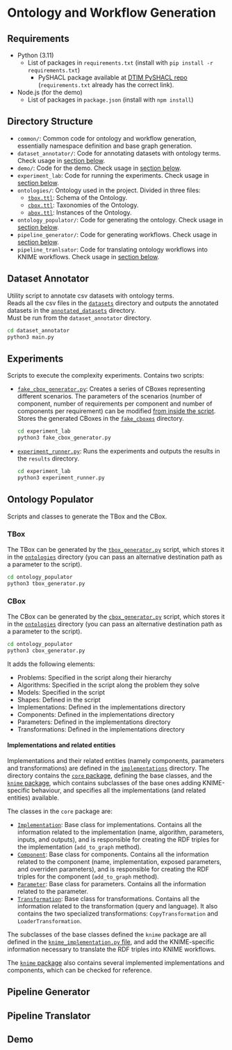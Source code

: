 # Ontology and Workflow Generation

## Requirements

- Python (3.11)
    - List of packages in `requirements.txt` (install with `pip install -r requirements.txt`)
        - PySHACL package available at [DTIM PySHACL repo](https://github.com/dtim-upc/pySHACL) (`requirements.txt`
          already
          has the correct link).
- Node.js (for the demo)
    - List of packages in `package.json` (install with `npm install`)

## Directory Structure

- `common/`: Common code for ontology and workflow generation, essentially namespace definition and base graph
  generation.
- `dataset_annotator/`: Code for annotating datasets with ontology terms. Check usage
  in [section below](#dataset-annotator).
- `demo/`: Code for the demo. Check usage in [section below](#demo).
- `experiment_lab`: Code for running the experiments. Check usage in [section below](#experiments).
- `ontologies/`: Ontology used in the project. Divided in three files:
    - [`tbox.ttl`](./ontologies/tbox.ttl): Schema of the Ontology.
    - [`cbox.ttl`](./ontologies/cbox.ttl): Taxonomies of the Ontology.
    - [`abox.ttl`](./ontologies/abox.ttl): Instances of the Ontology.
- `ontology_populator/`: Code for generating the ontology. Check usage in [section below](#ontology-generator).
- `pipeline_generator/`: Code for generating workflows. Check usage in [section below](#pipeline-generator).
- `pipeline_tranlsator`: Code for translating ontology workflows into KNIME workflows. Check usage
  in [section below](#pipeline-translator).

## Dataset Annotator

Utility script to annotate csv datasets with ontology terms.  
Reads all the csv files in the [`datasets`](./dataset_annotator/datasets) directory and outputs the annotated datasets
in the [`annotated_datasets`](./dataset_annotator/annotated_datasets) directory.  
Must be run from the `dataset_annotator` directory.

```bash
cd dataset_annotator
python3 main.py
```

## Experiments

Scripts to execute the complexity experiments. Contains two scripts:

- [`fake_cbox_generator.py`](./experiment_lab/fake_cbox_generator.py): Creates a series of CBoxes representing different
  scenarios. The parameters of the
  scenarios (number of component, number of requirements per component and number of components per requirement) can be
  modified [from inside the script](./experiment_lab/fake_cbox_generator.py#L174-L176). Stores the generated CBoxes in
  the [`fake_cboxes`](./experiment_lab/fake_cboxes) directory.

  ```bash
  cd experiment_lab
  python3 fake_cbox_generator.py
  ```

- [`experiment_runner.py`](./experiment_lab/experiment_runner.py): Runs the experiments and outputs the results in
  the `results` directory.

  ```bash
  cd experiment_lab
  python3 experiment_runner.py
  ```

## Ontology Populator

Scripts and classes to generate the TBox and the CBox.

### TBox

The TBox can be generated by the [`tbox_generator.py`](./ontology_populator/tbox_generator.py) script, which stores it
in the [`ontologies`](./ontologies) directory (you can pass an alternative destination path as a parameter to the
script).

  ```bash
  cd ontology_populator
  python3 tbox_generator.py
  ```

### CBox

The CBox can be generated by the [`cbox_generator.py`](./ontology_populator/cbox_generator.py) script, which stores it
in the [`ontologies`](./ontologies) directory (you can pass an alternative destination path as a parameter to the
script).

  ```bash
  cd ontology_populator
  python3 cbox_generator.py
  ```

It adds the following elements:

- Problems: Specified in the script along their hierarchy
- Algorithms: Specified in the script along the problem they solve
- Models: Specified in the script
- Shapes: Defined in the script
- Implementations: Defined in the implementations directory
- Components: Defined in the implementations directory
- Parameters: Defined in the implementations directory
- Transformations: Defined in the implementations directory

#### Implementations and related entities

Implementations and their related entities (namely components, parameters and transformations) are defined in
the [`implementations`](./ontology_populator/implementations) directory. The directory contains
the [`core` package](./ontology_populator/implementations/core), defining the base classes, and the
[`knime` package](./ontology_populator/implementations/knime), which contains subclasses of the base ones adding
KNIME-specific behaviour, and specifies all the implementations (and related entities) available.

The classes in the `core` package are:

- [`Implementation`](./ontology_populator/implementations/core/implementation.py): Base class for implementations.
  Contains all the information related to the implementation (name, algorithm, parameters, inputs, and outputs), and is
  responsible for creating the RDF triples for the implementation (`add_to_graph` method).
- [`Component`](./ontology_populator/implementations/core/component.py): Base class for components. Contains all the
  information related to the component (name, implementation, exposed parameters, and overriden parameters), and is
  responsible for creating the RDF triples for the component (`add_to_graph` method).
- [`Parameter`](./ontology_populator/implementations/core/parameter.py): Base class for parameters. Contains all the
  information related to the parameter.
- [`Transformation`](./ontology_populator/implementations/core/transformation.py): Base class for transformations.
  Contains all the information related to the transformation (query and language). It also contains the two specialized
  transformations: `CopyTransformation` and `LoaderTransformation`.

The subclasses of the base classes defined the `knime` package are all defined in
the [`knime_implementation.py` file](./ontology_populator/implementations/knime/knime_implementation.py), and add the
KNIME-specific information necessary to translate the RDF triples into KNIME workflows.

The [`knime` package](./ontology_populator/implementations/knime) also contains several implemented implementations and
components, which can be checked for reference.

## Pipeline Generator

## Pipeline Translator

## Demo
